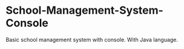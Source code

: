 # School-Management-System-Console
Basic school management system with console. With Java language.
